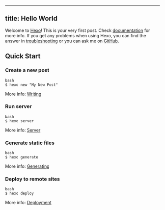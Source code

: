 <hr />

<h2>title: Hello World</h2>

<p>Welcome to <a href="https://hexo.io/">Hexo</a>! This is your very first post. Check <a href="https://hexo.io/docs/">documentation</a> for more info. If you get any problems when using Hexo, you can find the answer in <a href="https://hexo.io/docs/troubleshooting.html">troubleshooting</a> or you can ask me on <a href="https://github.com/hexojs/hexo/issues">GitHub</a>.</p>

<h2>Quick Start</h2>

<h3>Create a new post</h3>

<p><code>bash
$ hexo new "My New Post"
</code></p>

<p>More info: <a href="https://hexo.io/docs/writing.html">Writing</a></p>

<h3>Run server</h3>

<p><code>bash
$ hexo server
</code></p>

<p>More info: <a href="https://hexo.io/docs/server.html">Server</a></p>

<h3>Generate static files</h3>

<p><code>bash
$ hexo generate
</code></p>

<p>More info: <a href="https://hexo.io/docs/generating.html">Generating</a></p>

<h3>Deploy to remote sites</h3>

<p><code>bash
$ hexo deploy
</code></p>

<p>More info: <a href="https://hexo.io/docs/deployment.html">Deployment</a></p>